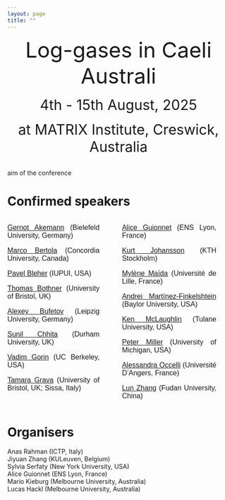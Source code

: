 ```yaml
---
layout: page
title: ""
---
```


<center> <font size="8"> Log-gases in Caeli Australi </font> </center> <br />

<center> <font size="6"> 4th - 15th August, 2025 </font> </center> <br />

<center> <font size="6"> at MATRIX Institute, Creswick, Australia </font> </center> <br />

aim of the conference

# Confirmed speakers

<div class="columns">
<div class="column">
<div style="text-align: justify; padding-right: 30px; font-size:16px; font-family: helvetica">
<p><a href="https://ekvv.uni-bielefeld.de/pers_publ/publ/PersonDetail.jsp?personId=23134650&amp;lang=EN">Gernot Akemann</a> (Bielefeld University, Germany) <br></p>
<!--
<a href="https://www.wisdom.weizmann.ac.il/~afanny/">Fanny Augeri</a> (Weizmann Institute of Science, Israel) <br>
-->
<p><a href="https://www.concordia.ca/artsci/math-stats/faculty.html?fpid=marco-bertola">Marco Bertola</a> (Concordia University, Canada) <br></p>
<p><a href="https://science.iupui.edu/people-directory/people/bleher-pavel.html">Pavel Bleher</a> (IUPUI, USA) <br></p>
<p><a href="https://sites.google.com/site/thomasbothner/">Thomas Bothner</a> (University of Bristol, UK) <br></p>
<p><a href="https://sites.google.com/site/alexeybufetov/home">Alexey Bufetov</a> (Leipzig University, Germany) <br></p>
<p><a href="https://www.maths.dur.ac.uk/users/sunil.chhita/">Sunil Chhita</a> (Durham University, UK) <br></p>
<p><a href="https://www.stat.berkeley.edu/~vadicgor/">Vadim Gorin</a> (UC Berkeley, USA) <br></p>
<p><a href="https://people.sissa.it/~grava/">Tamara Grava</a> (University of Bristol, UK; Sissa, Italy) <br></p>
</div>
<!--
<div style="text-align: justify; padding-right: 30px; font-size:11px; font-family: helvetica">
*To be confirmed
</div>
-->
</div><div class="column">
<div style="text-align: justify; padding-right: 30px; font-size:16px; font-family: helvetica">
<p><a href="http://perso.ens-lyon.fr/aguionne/">Alice Guionnet</a> (ENS Lyon, France) <br></p>
<p><a href="https://www.kth.se/profile/kurtj?l=en">Kurt Johansson</a> (KTH Stockholm) <br></p>
<p><a href="http://math.univ-lille1.fr/~maida/">Mylène Maïda</a> (Université de Lille, France) <br></p>
<p><a href="https://w3.ual.es/~andrei/">Andrei Martínez-Finkelshtein</a> (Baylor University, USA) <br></p>
<p><a href="https://sse.tulane.edu/math/faculty/mclaughlin">Ken McLaughlin</a> (Tulane University, USA) <br></p>
<p><a href="https://dept.math.lsa.umich.edu/~millerpd/">Peter Miller</a> (University of Michigan, USA) <br></p>
<p><a href="https://sites.google.com/view/alessandraoccelli/home?authuser=0">Alessandra Occelli</a> (Université D’Angers, France) <br></p>
<p><a href="https://lunzhangmaths.github.io">Lun Zhang</a> (Fudan University, China) <br></p>
</div>
</div>
</div>

# Organisers

Anas Rahman (ICTP, Italy) <br />
Jiyuan Zhang (KULeuven, Belgium) <br />
Sylvia Serfaty (New York University, USA) <br />
Alice Guionnet (ENS Lyon, France) <br />
Mario Kieburg (Melbourne University, Australia) <br />
Lucas Hackl (Melbourne University, Australia) <br />

